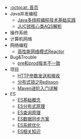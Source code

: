 - [:octocat: 首页](/README)
- Java并发编程
  - [Java多线程编程技术基础实践](/md/Java并发编程/Java多线程编程技术实践.md)
  - [JUC锁核心类AQS解析](/md/Java并发编程/Java锁核心类AQS解析.md)
- 操作系统
- 计算机网络
- 网络编程
  - [高性能网络模式Reactor](/md/网络编程/从IO多路复用到Reactor.md)
- Bug&Trouble
  - [pre和prod版本不一致](/md/Bug&Trouble/pre-prod-diff-bug.md)
- 项目
  - [HTTP参数发送和接收](/md/项目/HTTP参数发送和接收.md)
  - [分布式锁之Redisson](/md/项目/分布式锁之Redisson.md)
  - [Maven进阶入门详解](/md/项目/Maven进阶入门详解.md)
- ES
  - [ES基础概念](/md/ES/ES基础概念.md)
  - [ES分布式原理](/md/ES/ES分布式原理.md)
  - [ES查询原理](/md/ES/ES查询原理.md)
  - [ES数据同步方案](/md/ES/ES数据同步方案.md)
  - [ES系统优化](/md/ES/ES系统优化.md)
  - [ES相关知识](/md/ES/ES相关知识.md)